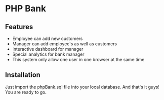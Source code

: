 # PHP Bank


## Features

- Employee can add new customers
- Manager can add employee's as well as customers
- Interactive dashboard for manager
- Special analytics for bank manager
- This system only allow one user in one browser at the same time


## Installation

Just import the phpBank.sql file into your local database.
And that's it guys!
You are ready to go.
